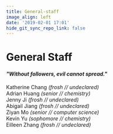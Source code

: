 ```yaml
---
title: General-staff
image_align: left
date: '2019-02-01 17:01'
hide_git_sync_repo_link: false
---
```


# General Staff   
#### _"Without followers, evil cannot spread."_
Katherine Chang _(frosh // undeclared)_  
Adrian Huang _(senior // chemistry)_  
Jenny Ji _(frosh // undeclared)_  
Abigail Jiang _(frosh // undeclared)_  
Ziyan Mo _(senior // computer science)_   
Kevin Yu _(sophomore // chemistry)_  
Eilleen Zhang _(frosh // undeclared)_  